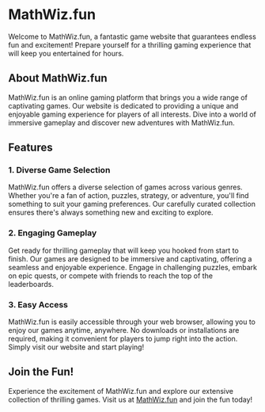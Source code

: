 <h1>MathWiz.fun</h1>


<p>Welcome to MathWiz.fun, a fantastic game website that guarantees endless fun and excitement! Prepare yourself for a thrilling gaming experience that will keep you entertained for hours.</p>

<h2>About MathWiz.fun</h2>

<p>MathWiz.fun is an online gaming platform that brings you a wide range of captivating games. Our website is dedicated to providing a unique and enjoyable gaming experience for players of all interests. Dive into a world of immersive gameplay and discover new adventures with MathWiz.fun.</p>

<h2>Features</h2>

<h3>1. Diverse Game Selection</h3>

<p>MathWiz.fun offers a diverse selection of games across various genres. Whether you're a fan of action, puzzles, strategy, or adventure, you'll find something to suit your gaming preferences. Our carefully curated collection ensures there's always something new and exciting to explore.</p>

<h3>2. Engaging Gameplay</h3>

<p>Get ready for thrilling gameplay that will keep you hooked from start to finish. Our games are designed to be immersive and captivating, offering a seamless and enjoyable experience. Engage in challenging puzzles, embark on epic quests, or compete with friends to reach the top of the leaderboards.</p>

<h3>3. Easy Access</h3>

<p>MathWiz.fun is easily accessible through your web browser, allowing you to enjoy our games anytime, anywhere. No downloads or installations are required, making it convenient for players to jump right into the action. Simply visit our website and start playing!</p>

<h2>Join the Fun!</h2>

<p>Experience the excitement of MathWiz.fun and explore our extensive collection of thrilling games. Visit us at <a href="https://mathwiz.fun/">MathWiz.fun</a> and join the fun today!</p>
